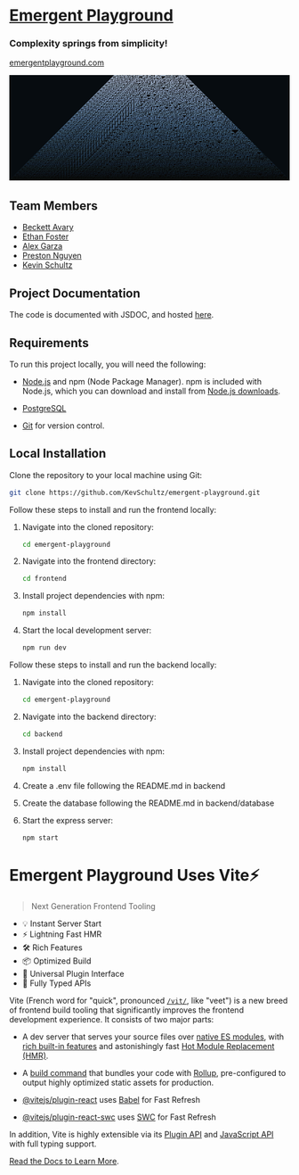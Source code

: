 # [Emergent Playground](http://emergentplayground.com/)
### Complexity springs from simplicity!
[emergentplayground.com](http://emergentplayground.com/)


![Banner Image](banner.png)

## Team Members

* [Beckett Avary](mailto:bavary@ucsc.edu)
* [Ethan Foster](mailto:ewfoster@ucsc.edu)
* [Alex Garza](mailto:asgarza@ucsc.edu)
* [Preston Nguyen](mailto:prhunguy@ucsc.edu)
* [Kevin Schultz](mailto:ksschult@ucsc.edu)

## Project Documentation

The code is documented with JSDOC, and hosted [here](https://kevschultz.github.io/emergent-playground/). 

## Requirements

To run this project locally, you will need the following:

* [Node.js](https://nodejs.org/) and npm (Node Package Manager). npm is included with Node.js, which you can download and install from [Node.js downloads](https://nodejs.org/en/download/).

* [PostgreSQL](https://www.postgresql.org/)

* [Git](https://git-scm.com/) for version control.

## Local Installation

Clone the repository to your local machine using Git:
   ```bash
   git clone https://github.com/KevSchultz/emergent-playground.git
   ```
Follow these steps to install and run the frontend locally:

1. Navigate into the cloned repository:

    ```bash
    cd emergent-playground
    ```

2. Navigate into the frontend directory: 

    ```bash
    cd frontend
    ```

3. Install project dependencies with npm:

    ```bash
    npm install
    ```

4. Start the local development server:

    ```bash
    npm run dev
    ```
    
Follow these steps to install and run the backend locally:

1. Navigate into the cloned repository:

    ```bash
    cd emergent-playground
    ```

2. Navigate into the backend directory: 

    ```bash
    cd backend
    ```

3. Install project dependencies with npm:

    ```bash
    npm install
    ```

4. Create a .env file following the README.md in backend

5. Create the database following the README.md in backend/database

6. Start the express server:

    ```bash
    npm start
    ```
# Emergent Playground Uses Vite⚡

> Next Generation Frontend Tooling

- 💡 Instant Server Start
- ⚡️ Lightning Fast HMR
- 🛠️ Rich Features
- 📦 Optimized Build
- 🔩 Universal Plugin Interface
- 🔑 Fully Typed APIs

Vite (French word for "quick", pronounced [`/vit/`](https://cdn.jsdelivr.net/gh/vitejs/vite@main/docs/public/vite.mp3), like "veet") is a new breed of frontend build tooling that significantly improves the frontend development experience. It consists of two major parts:

- A dev server that serves your source files over [native ES modules](https://developer.mozilla.org/en-US/docs/Web/JavaScript/Guide/Modules), with [rich built-in features](https://vitejs.dev/guide/features.html) and astonishingly fast [Hot Module Replacement (HMR)](https://vitejs.dev/guide/features.html#hot-module-replacement).

- A [build command](https://vitejs.dev/guide/build.html) that bundles your code with [Rollup](https://rollupjs.org), pre-configured to output highly optimized static assets for production.

- [@vitejs/plugin-react](https://github.com/vitejs/vite-plugin-react/blob/main/packages/plugin-react/README.md) uses [Babel](https://babeljs.io/) for Fast Refresh

- [@vitejs/plugin-react-swc](https://github.com/vitejs/vite-plugin-react-swc) uses [SWC](https://swc.rs/) for Fast Refresh

In addition, Vite is highly extensible via its [Plugin API](https://vitejs.dev/guide/api-plugin.html) and [JavaScript API](https://vitejs.dev/guide/api-javascript.html) with full typing support.

[Read the Docs to Learn More](https://vitejs.dev).
